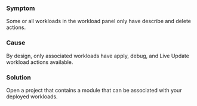 ### Symptom

Some or all workloads in the workload panel only have describe and delete actions.

### Cause

By design, only associated workloads have apply, debug, and Live Update workload actions available.

### Solution

Open a project that contains a module that can be associated with your deployed workloads.